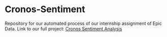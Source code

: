 # Cronos-Sentiment

Repository for our automated process of our internship assignment of Epic Data.
Link to our full project: [Cronos Sentiment Analysis](https://github.com/davidwong19/cronos-sentiment-analyse.git)
